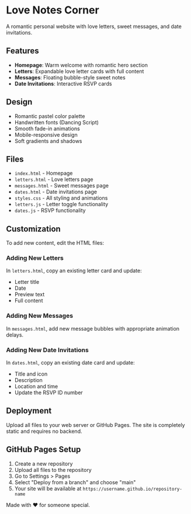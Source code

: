 # Love Notes Corner

A romantic personal website with love letters, sweet messages, and date invitations.

## Features

- **Homepage**: Warm welcome with romantic hero section
- **Letters**: Expandable love letter cards with full content
- **Messages**: Floating bubble-style sweet notes
- **Date Invitations**: Interactive RSVP cards

## Design

- Romantic pastel color palette
- Handwritten fonts (Dancing Script)
- Smooth fade-in animations
- Mobile-responsive design
- Soft gradients and shadows

## Files

- `index.html` - Homepage
- `letters.html` - Love letters page
- `messages.html` - Sweet messages page  
- `dates.html` - Date invitations page
- `styles.css` - All styling and animations
- `letters.js` - Letter toggle functionality
- `dates.js` - RSVP functionality

## Customization

To add new content, edit the HTML files:

### Adding New Letters
In `letters.html`, copy an existing letter card and update:
- Letter title
- Date
- Preview text
- Full content

### Adding New Messages  
In `messages.html`, add new message bubbles with appropriate animation delays.

### Adding New Date Invitations
In `dates.html`, copy an existing date card and update:
- Title and icon
- Description
- Location and time
- Update the RSVP ID number

## Deployment

Upload all files to your web server or GitHub Pages. The site is completely static and requires no backend.

## GitHub Pages Setup

1. Create a new repository
2. Upload all files to the repository
3. Go to Settings > Pages
4. Select "Deploy from a branch" and choose "main"
5. Your site will be available at `https://username.github.io/repository-name`

Made with ❤️ for someone special.
